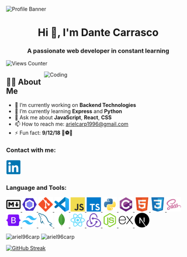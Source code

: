 ![Profile Banner](https://ar.catalyst.concentrix.com/wp-content/uploads/2019/10/front-end-developer-1609x555.png)
<h1 align="center">Hi 👋, I'm Dante Carrasco</h1>
<h3 align="center">A passionate web developer in constant learning</h3>

![Views Counter](https://komarev.com/ghpvc/?username=ariel96carp&color=green)

<img align="right" width="400" src="https://cdn.dribbble.com/users/1162077/screenshots/3848914/programmer.gif" alt="Coding" />

## 👨‍💻 About Me
- 🔭 I’m currently working on **Backend Technologies**
- 🌱 I’m currently learning **Express** and **Python**
- 💬 Ask me about **JavaScript**, **React**, **CSS**
- 📫 How to reach me: [arielcarp1996@gmail.com](arielcarp1996@gmail.com)
- ⚡ Fun fact: **9/12/18 🐔⚽😁**

### Contact with me:
<a href="https://www.linkedin.com/in/dante-carrasco-1aaa9419b/" target="_blank">
  <img src="https://github.com/devicons/devicon/blob/master/icons/linkedin/linkedin-original.svg" alt="Linkedin" width="40" />
</a>

### Language and Tools:
<p>
  <a href="https://www.markdownguide.org/" target="_blank">
    <img src="https://github.com/devicons/devicon/blob/master/icons/markdown/markdown-original.svg" alt="Markdown" width="40" />
  </a>
  <a href="https://eslint.org/" target="_blank">
    <img src="https://github.com/devicons/devicon/blob/master/icons/eslint/eslint-original.svg" alt="ESLint" width="40" />
  </a>
  <a href="https://git-scm.com/" target="_blank">
    <img src="https://github.com/devicons/devicon/blob/master/icons/git/git-original.svg" alt="GIT" width="40" />
  </a>
  <a href="https://code.visualstudio.com/" target="_blank">
    <img src="https://github.com/devicons/devicon/blob/master/icons/vscode/vscode-original.svg" alt="VisualCode" width="40" />
  </a>
  <a href="https://www.javascript.com/" target="_blank">
    <img src="https://github.com/devicons/devicon/blob/master/icons/javascript/javascript-original.svg" alt="JavaScript" width="40" />
  </a>
  <a href="https://www.typescriptlang.org/" target="_blank">
    <img src="https://github.com/devicons/devicon/blob/master/icons/typescript/typescript-original.svg" alt="TypeScript" width="40" />
  </a>
  <a href="https://www.python.org/" target="_blank">
    <img src="https://github.com/devicons/devicon/blob/master/icons/python/python-original.svg" alt="Python" width="40" />
  </a>
  <a href="https://www.python.org/" target="_blank">
    <img src="https://github.com/devicons/devicon/blob/master/icons/csharp/csharp-original.svg" alt="C#" width="40" />
  </a>
  <a href="https://html5.org/" target="_blank">
    <img src="https://github.com/devicons/devicon/blob/master/icons/html5/html5-original.svg" alt="HTML5" width="40" />
  </a>
  <a href="https://lenguajecss.com/" target="_blank">
    <img src="https://github.com/devicons/devicon/blob/master/icons/css3/css3-original.svg" alt="CSS3" width="40" />
  </a>
  <a href="https://sass-lang.com/" target="_blank">
    <img src="https://github.com/devicons/devicon/blob/master/icons/sass/sass-original.svg" alt="SASS" width="40" />
  </a>
  <a href="https://getbootstrap.com/" target="_blank">
    <img src="https://github.com/devicons/devicon/blob/master/icons/bootstrap/bootstrap-original.svg" alt="Bootstrap" width="40" />
  </a>
  <a href="https://tailwindcss.com/" target="_blank">
    <img src="https://github.com/devicons/devicon/blob/master/icons/tailwindcss/tailwindcss-plain.svg" alt="Tailwind" width="40" />
  </a>
  <a href="https://www.mysql.com/" target="_blank">
    <img src="https://github.com/devicons/devicon/blob/master/icons/mysql/mysql-original.svg" alt="MySQL" width="40" />
  </a>
  <a href="https://www.mongodb.com/home" target="_blank">
    <img src="https://github.com/devicons/devicon/blob/master/icons/mongodb/mongodb-original.svg" alt="MongoDB" width="40" />
  </a>
  <a href="https://reactjs.org/" target="_blank">
    <img src="https://github.com/devicons/devicon/blob/master/icons/react/react-original.svg" alt="React" width="40" />
  </a>
  <a href="https://redux.js.org/" target="_blank">
    <img src="https://github.com/devicons/devicon/blob/master/icons/redux/redux-original.svg" alt="Redux" width="40" />
  </a>
  <a href="https://nodejs.org/" target="_blank">
    <img src="https://github.com/devicons/devicon/blob/master/icons/nodejs/nodejs-original.svg" alt="NodeJS" width="40" />
  </a>
  <a href="https://expressjs.com/" target="_blank">
    <img src="https://github.com/devicons/devicon/blob/master/icons/express/express-original.svg" alt="Express" width="40" />
  </a>
  <a href="https://nextjs.org/" target="_blank">
    <img src="https://github.com/devicons/devicon/blob/master/icons/nextjs/nextjs-original.svg" alt="NextJS" width="40" />
  </a>
</p>

<img src="https://github-readme-stats.vercel.app/api/top-langs?username=ariel96carp&show_icons=true&locale=en&layout=compact" alt="ariel96carp" />
<img src="https://github-readme-stats.vercel.app/api?username=ariel96carp&show_icons=true&theme=transparent" alt="ariel96carp" />

[![GitHub Streak](https://streak-stats.demolab.com/?user=ariel96carp&theme=dark)](https://git.io/streak-stats)
